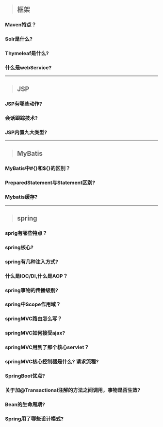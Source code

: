 > ## 框架

### Maven特点？
### Solr是什么?
### Thymeleaf是什么?
### 什么是webService?


---
> ## JSP

### JSP有哪些动作?
### 会话跟踪技术?
### JSP内置九大类型?
---
> ## MyBatis

### MyBatis中#{}和${}的区别？
### PreparedStatement与Statement区别?
### Mybatis缓存?
---
> ## spring

### sprig有哪些特点？
### spring核心?
### spring有几种注入方式?
### 什么是IOC/DI,什么是AOP？
### spring事物的传播级别?
### spring中Scope作用域？
### springMVC路由怎么写？
### springMVC如何接受ajax?
### springMVC用到了那个核心servlet？
### springMVC核心控制器是什么? 请求流程?
### SpringBoot优点?
### 关于加@Transactional注解的方法之间调用，事物是否生效?
### Bean的生命周期?
### Spring用了哪些设计模式?